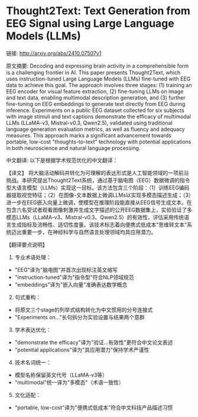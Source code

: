 # Thought2Text: Text Generation from EEG Signal using Large Language Models (LLMs)

链接: http://arxiv.org/abs/2410.07507v1

原文摘要:
Decoding and expressing brain activity in a comprehensible form is a
challenging frontier in AI. This paper presents Thought2Text, which uses
instruction-tuned Large Language Models (LLMs) fine-tuned with EEG data to
achieve this goal. The approach involves three stages: (1) training an EEG
encoder for visual feature extraction, (2) fine-tuning LLMs on image and text
data, enabling multimodal description generation, and (3) further fine-tuning
on EEG embeddings to generate text directly from EEG during inference.
Experiments on a public EEG dataset collected for six subjects with image
stimuli and text captions demonstrate the efficacy of multimodal LLMs
(LLaMA-v3, Mistral-v0.3, Qwen2.5), validated using traditional language
generation evaluation metrics, as well as fluency and adequacy measures. This
approach marks a significant advancement towards portable, low-cost
"thoughts-to-text" technology with potential applications in both neuroscience
and natural language processing.

中文翻译:
以下是根据学术规范优化的中文翻译：

【译文】
将大脑活动解码并转化为可理解的表达形式是人工智能领域的一项前沿挑战。本研究提出Thought2Text系统，通过基于脑电图（EEG）数据微调的指令型大语言模型（LLMs）实现这一目标。该方法包含三个阶段：（1）训练EEG编码器提取视觉特征；（2）在图像-文本数据上微调LLMs以实现多模态描述生成；（3）进一步在EEG嵌入向量上微调，使模型在推理阶段能直接从EEG信号生成文本。在包含六名受试者观看图像刺激并生成文字描述的公开EEG数据集上，实验验证了多模态LLMs（LLaMA-v3、Mistral-v0.3、Qwen2.5）的有效性，评估采用传统语言生成指标及流畅性、适切性度量。该技术标志着向便携式低成本"思维转文本"系统迈出重要一步，在神经科学与自然语言处理领域均具应用潜力。

【翻译要点说明】
1. 专业术语处理：
- "EEG"译为"脑电图"并首次出现标注英文缩写
- "instruction-tuned"译为"指令型"符合NLP领域规范
- "embeddings"译为"嵌入向量"准确表达数学概念

2. 句式重构：
- 将原文三个stage的列举式结构转化为中文惯用的分号连接式
- "Experiments on..."长句拆分为实验设置与结果两个意群

3. 学术表达优化：
- "demonstrate the efficacy"译为"验证...有效性"更符合中文论文表述
- "potential applications"译为"具应用潜力"保持学术严谨性

4. 技术名词统一：
- 模型名称保留英文代号（LLaMA-v3等）
- "multimodal"统一译为"多模态"（术语一致性）

5. 文化适配：
- "portable, low-cost"译为"便携式低成本"符合中文科技产品描述习惯
